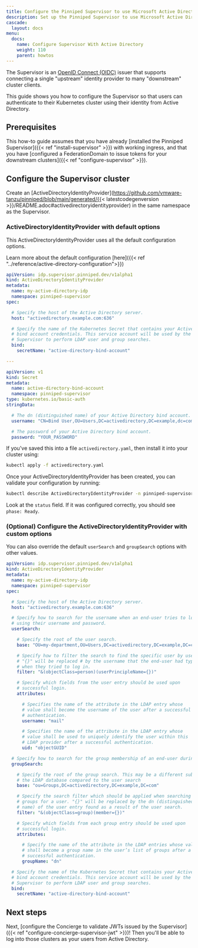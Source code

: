 ```yaml
---
title: Configure the Pinniped Supervisor to use Microsoft Active Directory as an ActiveDirectoryIdentityProvider
description: Set up the Pinniped Supervisor to use Microsoft Active Directory
cascade:
  layout: docs
menu:
  docs:
    name: Configure Supervisor With Active Directory
    weight: 110
    parent: howtos
---
```

The Supervisor is an [OpenID Connect (OIDC)](https://openid.net/connect/) issuer that supports connecting a single
"upstream" identity provider to many "downstream" cluster clients.

This guide shows you how to configure the Supervisor so that users can authenticate to their Kubernetes
cluster using their identity from Active Directory.

## Prerequisites

This how-to guide assumes that you have already [installed the Pinniped Supervisor]({{< ref "install-supervisor" >}}) with working ingress,
and that you have [configured a FederationDomain to issue tokens for your downstream clusters]({{< ref "configure-supervisor" >}}).

## Configure the Supervisor cluster

Create an [ActiveDirectoryIdentityProvider](https://github.com/vmware-tanzu/pinniped/blob/main/generated/{{< latestcodegenversion >}}/README.adoc#activedirectoryidentityprovider) in the same namespace as the Supervisor.

### ActiveDirectoryIdentityProvider with default options

This ActiveDirectoryIdentityProvider uses all the default configuration options.

Learn more about the default configuration [here]({{< ref "../reference/active-directory-configuration">}})

```yaml
apiVersion: idp.supervisor.pinniped.dev/v1alpha1
kind: ActiveDirectoryIdentityProvider
metadata:
  name: my-active-directory-idp
  namespace: pinniped-supervisor
spec:

  # Specify the host of the Active Directory server.
  host: "activedirectory.example.com:636"

  # Specify the name of the Kubernetes Secret that contains your Active Directory
  # bind account credentials. This service account will be used by the
  # Supervisor to perform LDAP user and group searches.
  bind:
    secretName: "active-directory-bind-account"

---

apiVersion: v1
kind: Secret
metadata:
  name: active-directory-bind-account
  namespace: pinniped-supervisor
type: kubernetes.io/basic-auth
stringData:

  # The dn (distinguished name) of your Active Directory bind account.
  username: "CN=Bind User,OU=Users,DC=activedirectory,DC=example,dc=com"

  # The password of your Active Directory bind account.
  password: "YOUR_PASSWORD"
```

If you've saved this into a file `activedirectory.yaml`, then install it into your cluster using:

```sh
kubectl apply -f activedirectory.yaml
```

Once your ActiveDirectoryIdentityProvider has been created, you can validate your configuration by running:

```sh
kubectl describe ActiveDirectoryIdentityProvider -n pinniped-supervisor my-active-directory-idp
```

Look at the `status` field. If it was configured correctly, you should see `phase: Ready`.

### (Optional) Configure the ActiveDirectoryIdentityProvider with custom options

You can also override the default `userSearch` and `groupSearch` options with other values.

```yaml
apiVersion: idp.supervisor.pinniped.dev/v1alpha1
kind: ActiveDirectoryIdentityProvider
metadata:
  name: my-active-directory-idp
  namespace: pinniped-supervisor
spec:

  # Specify the host of the Active Directory server.
  host: "activedirectory.example.com:636"

  # Specify how to search for the username when an end-user tries to log in
  # using their username and password.
  userSearch:

    # Specify the root of the user search.
    base: "OU=my-department,OU=Users,DC=activedirectory,DC=example,DC=com"

    # Specify how to filter the search to find the specific user by username.
    # "{}" will be replaced # by the username that the end-user had typed
    # when they tried to log in.
    filter: "&(objectClass=person)(userPrincipleName={})"

    # Specify which fields from the user entry should be used upon
    # successful login.
    attributes:

      # Specifies the name of the attribute in the LDAP entry whose
      # value shall become the username of the user after a successful
      # authentication.
      username: "mail"

      # Specifies the name of the attribute in the LDAP entry whose
      # value shall be used to uniquely identify the user within this
      # LDAP provider after a successful authentication.
      uid: "objectGUID"

  # Specify how to search for the group membership of an end-user during login.
  groupSearch:

    # Specify the root of the group search. This may be a different subtree of
    # the LDAP database compared to the user search
    base: "ou=Groups,DC=activedirectory,DC=example,DC=com"

    # Specify the search filter which should be applied when searching for
    # groups for a user. "{}" will be replaced by the dn (distinguished
    # name) of the user entry found as a result of the user search.
    filter: "&(objectClass=group)(member={})"

    # Specify which fields from each group entry should be used upon
    # successful login.
    attributes:

      # Specify the name of the attribute in the LDAP entries whose value
      # shall become a group name in the user’s list of groups after a
      # successful authentication.
      groupName: "dn"

  # Specify the name of the Kubernetes Secret that contains your Active Directory
  # bind account credentials. This service account will be used by the
  # Supervisor to perform LDAP user and group searches.
  bind:
    secretName: "active-directory-bind-account"
```

## Next steps

Next, [configure the Concierge to validate JWTs issued by the Supervisor]({{< ref "configure-concierge-supervisor-jwt" >}})!
Then you'll be able to log into those clusters as your users from Active Directory.
